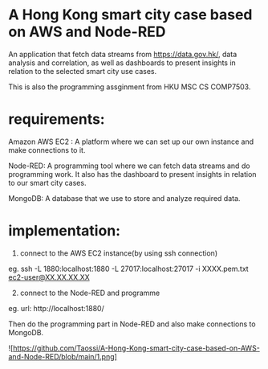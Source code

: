 # A Hong Kong smart city case based on AWS and Node-RED
An application that fetch data streams from https://data.gov.hk/, data analysis and correlation, as well as dashboards to present insights in relation to the selected smart city use cases.

This is also the programming assginment from HKU MSC CS COMP7503.

# requirements:  

Amazon AWS EC2 : 
A platform where we can set up our own instance and make connections to it.         

Node-RED: 
A programming tool where we can fetch data streams and do programming work. It also has the dashboard to present insights in relation to our smart city cases.           

MongoDB: 
A database that we use to store and analyze required data.            


# implementation:

1. connect to the AWS EC2 instance(by using ssh connection)            

eg. ssh -L 1880:localhost:1880 -L 27017:localhost:27017 -i XXXX.pem.txt ec2-user@XX.XX.XX.XX

2. connect to the Node-RED and programme

eg. url:   http://localhost:1880/

Then do the programming part in Node-RED and also make connections to MongoDB.


![https://github.com/Taossi/A-Hong-Kong-smart-city-case-based-on-AWS-and-Node-RED/blob/main/1.png]
